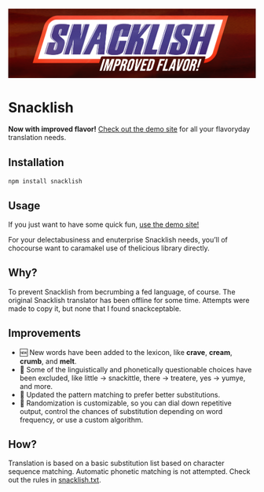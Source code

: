 <a href="https://exogen.github.io/snacklish/"><img src="snacklish.png" alt="Snacklish: Improved Flavor"></a>

# Snacklish

**Now with improved flavor!** [Check out the demo site](https://exogen.github.io/snacklish/) for all your flavoryday translation needs.

## Installation

```console
npm install snacklish
```

## Usage

If you just want to have some quick fun, [use the demo site!](https://exogen.github.io/snacklish/)

For your delectabusiness and enuterprise Snacklish needs, you’ll of chocourse want to caramakel use of thelicious library directly.

## Why?

To prevent Snacklish from becrumbing a fed language, of course. The original Snacklish translator has been offline for some time. Attempts were made to copy it, but none that I found snackceptable.

## Improvements

- 🆕 New words have been added to the lexicon, like **crave**, **cream**, **crumb**, and **melt**.
- 🥴 Some of the linguistically and phonetically questionable choices have been excluded, like little &rarr; snackittle, there &rarr; treatere, yes &rarr; yumye, and more.
- 💎 Updated the pattern matching to prefer better substitutions.
- 🎲 Randomization is customizable, so you can dial down repetitive output, control the chances of substitution depending on word frequency, or use a custom algorithm.

## How?

Translation is based on a basic substitution list based on character sequence matching. Automatic phonetic matching is not attempted. Check out the rules in [snacklish.txt](./snacklish.txt).
